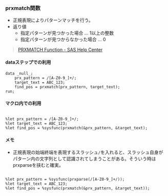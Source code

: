
### prxmatch関数

- 正規表現によりパターンマッチを行う。
- 返り値
  - 指定パターンが見つかった場合 ... 1以上の整数
  - 指定パターンが見つからなかった場合 ... 0

> [PRXMATCH Function - SAS Help Center](https://documentation.sas.com/doc/en/pgmsascdc/v_044/ds2ref/p0m49np18q0pdxn1laab98pazajo.htm)

#### dataステップでの利用

``` sas
data _null_;
    prx_pattern = /[A-Z0-9_]+/;
    target_text = ABC_123;
    find_pos = prxmatch(prx_pattern, target_text);
run;
```

#### マクロ内での利用

``` sas

%let prx_pattern = /[A-Z0-9_]+/;
%let target_text = ABC_123;
%let find_pos = %sysfunc(prxmatch(&prx_pattern, &target_text);
```

#### メモ
- 正規表現の始端終端を表現するスラッシュ`/`を入れると、スラッシュ自身がパターン内の文字列として認識されてしまうことがある。そういう時はprxparseを挟むと確実。
``` sas

%let prx_pattern = %sysfunc(prxparse(/[A-Z0-9_]+/));
%let target_text = ABC_123;
%let find_pos = %sysfunc(prxmatch(&prx_pattern, &target_text));
```
